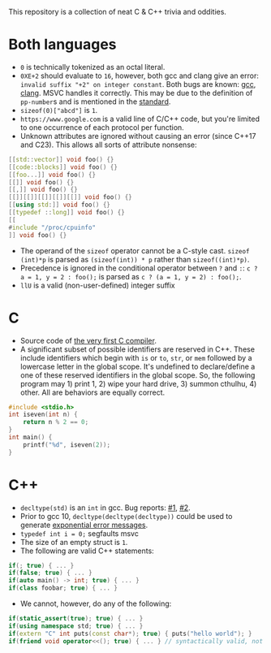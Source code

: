 This repository is a collection of neat C & C++ trivia and oddities.

# Both languages

- `0` is technically tokenized as an octal literal.
- `0XE+2` should evaluate to `16`, however, both gcc and clang give an error: `invalid suffix "+2"
  on integer constant`. Both bugs are known:
  [gcc](https://gcc.gnu.org/bugzilla/show_bug.cgi?id=63337),
  [clang](https://bugs.llvm.org/show_bug.cgi?id=26910). MSVC handles it correctly. This may be due
  to the definition of `pp-number`s and is mentioned in the
  [standard](https://eel.is/c++draft/lex.pptoken#example-2).
- `sizeof(0)["abcd"]` is `1`.
- `https://www.google.com` is a valid line of C/C++ code, but you're limited to one occurrence of
  each protocol per function.
- Unknown attributes are ignored without causing an error (since C++17 and C23). This allows all
  sorts of attribute nonsense:
```cpp
[[std::vector]] void foo() {}
[[code::blocks]] void foo() {}
[[foo...]] void foo() {}
[[]] void foo() {}
[[,]] void foo() {}
[[]][[]][[]][[]][[]] void foo() {}
[[using std:]] void foo() {}
[[typedef ::long]] void foo() {}
[[
#include "/proc/cpuinfo"
]] void foo() {}
```
- The operand of the `sizeof` operator cannot be a C-style cast. `sizeof (int)*p` is parsed as
  `(sizeof(int)) * p` rather than `sizeof((int)*p)`.
- Precedence is ignored in the conditional operator between `?` and `:`:
  `c ? a = 1, y = 2 : foo();` is parsed as `c ? (a = 1, y = 2) : foo();`.
- `llU` is a valid (non-user-defined) integer suffix

# C

- Source code of [the very first C compiler](https://github.com/mortdeus/legacy-cc).
- A significant subset of possible identifiers are reserved in C++. These include identifiers which
  begin with `is` or `to`, `str`, or `mem` followed by a lowercase letter in the global scope. It's
  undefined to declare/define a one of these reserved identifiers in the global scope. So, the
  following program may 1) print 1, 2) wipe your hard drive, 3) summon cthulhu, 4) other. All are
  behaviors are equally correct.
```cpp
#include <stdio.h>
int iseven(int n) {
    return n % 2 == 0;
}
int main() {
    printf("%d", iseven(2));
}
````

# C++

- `decltype(std)` is an `int` in gcc. Bug reports:
  [#1](https://gcc.gnu.org/bugzilla/show_bug.cgi?id=100482),
  [#2](https://gcc.gnu.org/bugzilla/show_bug.cgi?id=101213).
- Prior to gcc 10, `decltype(decltype(decltype))` could be used to generate [exponential error
  messages](https://gcc.gnu.org/bugzilla/show_bug.cgi?id=92105).
- `typedef int i = 0;` segfaults msvc
- The size of an empty struct is `1`.
- The following are valid C++ statements:
```cpp
if(; true) { ... }
if(false; true) { ... }
if(auto main() -> int; true) { ... }
if(class foobar; true) { ... }
```
- We cannot, however, do any of the following:
```cpp
if(static_assert(true); true) { ... }
if(using namespace std; true) { ... }
if(extern "C" int puts(const char*); true) { puts("hello world"); }
if(friend void operator<<(); true) { ... } // syntactically valid, not semantically valid
```
